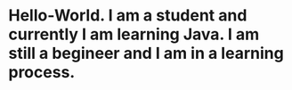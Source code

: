 # Hello-World. I am a student and currently I am learning Java. I am still a begineer and I am in a learning process.
